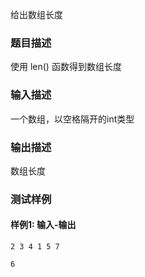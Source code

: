 给出数组长度

### 题目描述

使用 len() 函数得到数组长度

### 输入描述

一个数组，以空格隔开的int类型

### 输出描述

数组长度

### 测试样例

#### 样例1: 输入-输出

```
2 3 4 1 5 7
```

```
6
```

